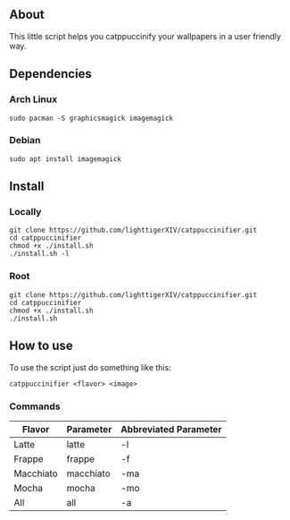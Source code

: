 ## About
This little script helps you catppuccinify your wallpapers in a user friendly way.

## Dependencies

### Arch Linux
    sudo pacman -S graphicsmagick imagemagick
  
### Debian 
    sudo apt install imagemagick
    
## Install
### Locally
    git clone https://github.com/lighttigerXIV/catppuccinifier.git
    cd catppuccinifier
    chmod +x ./install.sh
    ./install.sh -l
    
### Root
    git clone https://github.com/lighttigerXIV/catppuccinifier.git
    cd catppuccinifier
    chmod +x ./install.sh
    ./install.sh
    
## How to use

To use the script just do something like this:

```catppuccinifier <flavor> <image>```

### Commands
| Flavor | Parameter | Abbreviated Parameter |
|---------|-------|-----------|
| Latte | latte | -l |
| Frappe | frappe | -f |
| Macchiato | macchiato | -ma |
| Mocha | mocha | -mo |
| All | all | -a |
